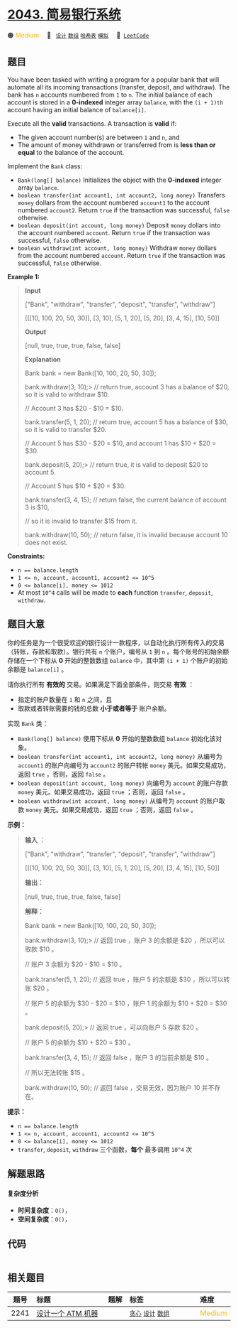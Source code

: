 # [2043. 简易银行系统](https://leetcode.com/problems/simple-bank-system)

🟠 <font color=#ffb800>Medium</font>&emsp; 🔖&ensp; [`设计`](/leetcode/outline/tag/design.md) [`数组`](/leetcode/outline/tag/array.md) [`哈希表`](/leetcode/outline/tag/hash-table.md) [`模拟`](/leetcode/outline/tag/simulation.md)&emsp; 🔗&ensp;[`LeetCode`](https://leetcode.com/problems/simple-bank-system)


## 题目

You have been tasked with writing a program for a popular bank that will
automate all its incoming transactions (transfer, deposit, and withdraw). The
bank has `n` accounts numbered from `1` to `n`. The initial balance of each
account is stored in a **0-indexed** integer array `balance`, with the `(i +
1)th` account having an initial balance of `balance[i]`.

Execute all the **valid** transactions. A transaction is **valid** if:

  * The given account number(s) are between `1` and `n`, and
  * The amount of money withdrawn or transferred from is **less than or equal** to the balance of the account.

Implement the `Bank` class:

  * `Bank(long[] balance)` Initializes the object with the **0-indexed** integer array `balance`.
  * `boolean transfer(int account1, int account2, long money)` Transfers `money` dollars from the account numbered `account1` to the account numbered `account2`. Return `true` if the transaction was successful, `false` otherwise.
  * `boolean deposit(int account, long money)` Deposit `money` dollars into the account numbered `account`. Return `true` if the transaction was successful, `false` otherwise.
  * `boolean withdraw(int account, long money)` Withdraw `money` dollars from the account numbered `account`. Return `true` if the transaction was successful, `false` otherwise.



**Example 1:**

> 
> 
> 
> 
> 
> **Input**
> 
> ["Bank", "withdraw", "transfer", "deposit", "transfer", "withdraw"]
> 
> [[[10, 100, 20, 50, 30]], [3, 10], [5, 1, 20], [5, 20], [3, 4, 15], [10, 50]]
> 
> **Output**
> 
> [null, true, true, true, false, false]
> 
> 
> 
> **Explanation**
> 
> Bank bank = new Bank([10, 100, 20, 50, 30]);
> 
> bank.withdraw(3, 10);> 
> // return true, account 3 has a balance of $20, so it is valid to withdraw $10.
> 
> > 
> > 
> > 
> > 
> > 
> > 
>  // Account 3 has $20 - $10 = $10.
> 
> bank.transfer(5, 1, 20); // return true, account 5 has a balance of $30, so it is valid to transfer $20.
> 
> > 
> > 
> > 
> > 
> > 
> > 
>  // Account 5 has $30 - $20 = $10, and account 1 has $10 + $20 = $30.
> 
> bank.deposit(5, 20);> 
>  // return true, it is valid to deposit $20 to account 5.
> 
> > 
> > 
> > 
> > 
> > 
> > 
>  // Account 5 has $10 + $20 = $30.
> 
> bank.transfer(3, 4, 15); // return false, the current balance of account 3 is $10,
> 
> > 
> > 
> > 
> > 
> > 
> > 
>  // so it is invalid to transfer $15 from it.
> 
> bank.withdraw(10, 50);   // return false, it is invalid because account 10 does not exist.

**Constraints:**

  * `n == balance.length`
  * `1 <= n, account, account1, account2 <= 10^5`
  * `0 <= balance[i], money <= 1012`
  * At most `10^4` calls will be made to **each** function `transfer`, `deposit`, `withdraw`.


## 题目大意

你的任务是为一个很受欢迎的银行设计一款程序，以自动化执行所有传入的交易（转账，存款和取款）。银行共有 `n` 个账户，编号从 `1` 到 `n`
。每个账号的初始余额存储在一个下标从 **0** 开始的整数数组 `balance` 中，其中第 `(i + 1)` 个账户的初始余额是
`balance[i]` 。

请你执行所有 **有效的** 交易。如果满足下面全部条件，则交易 **有效** ：

  * 指定的账户数量在 `1` 和 `n` 之间，且
  * 取款或者转账需要的钱的总数 **小于或者等于** 账户余额。

实现 `Bank` 类：

  * `Bank(long[] balance)` 使用下标从 **0** 开始的整数数组 `balance` 初始化该对象。
  * `boolean transfer(int account1, int account2, long money)` 从编号为 `account1` 的账户向编号为 `account2` 的账户转帐 `money` 美元。如果交易成功，返回 `true` ，否则，返回 `false` 。
  * `boolean deposit(int account, long money)` 向编号为 `account` 的账户存款 `money` 美元。如果交易成功，返回 `true` ；否则，返回 `false` 。
  * `boolean withdraw(int account, long money)` 从编号为 `account` 的账户取款 `money` 美元。如果交易成功，返回 `true` ；否则，返回 `false` 。



**示例：**

> 
> 
> 
> 
> 
> **输入** ：
> 
> ["Bank", "withdraw", "transfer", "deposit", "transfer", "withdraw"]
> 
> [[[10, 100, 20, 50, 30]], [3, 10], [5, 1, 20], [5, 20], [3, 4, 15], [10, 50]]
> 
> **输出：**
> 
> [null, true, true, true, false, false]
> 
> 
> 
> **解释：**
> 
> Bank bank = new Bank([10, 100, 20, 50, 30]);
> 
> bank.withdraw(3, 10);> 
> // 返回 true ，账户 3 的余额是 $20 ，所以可以取款 $10 。
> 
> > 
> > 
> > 
> > 
> > 
> > 
>  // 账户 3 余额为 $20 - $10 = $10 。
> 
> bank.transfer(5, 1, 20); // 返回 true ，账户 5 的余额是 $30 ，所以可以转账 $20 。
> 
> > 
> > 
> > 
> > 
> > 
> > 
>  // 账户 5 的余额为 $30 - $20 = $10 ，账户 1 的余额为 $10 + $20 = $30 。
> 
> bank.deposit(5, 20);> 
>  // 返回 true ，可以向账户 5 存款 $20 。
> 
> > 
> > 
> > 
> > 
> > 
> > 
>  // 账户 5 的余额为 $10 + $20 = $30 。
> 
> bank.transfer(3, 4, 15); // 返回 false ，账户 3 的当前余额是 $10 。
> 
> > 
> > 
> > 
> > 
> > 
> > 
>  // 所以无法转账 $15 。
> 
> bank.withdraw(10, 50);   // 返回 false ，交易无效，因为账户 10 并不存在。
> 
> 



**提示：**

  * `n == balance.length`
  * `1 <= n, account, account1, account2 <= 10^5`
  * `0 <= balance[i], money <= 1012`
  * `transfer`, `deposit`, `withdraw` 三个函数，**每个** 最多调用 `10^4` 次


## 解题思路

#### 复杂度分析

- **时间复杂度**：`O()`，
- **空间复杂度**：`O()`，

## 代码

```javascript

```

## 相关题目

| 题号 | 标题 | 题解 | 标签 | 难度 |
| :------: | :------ | :------: | :------ | :------ |
| 2241 | [设计一个 ATM 机器](https://leetcode.com/problems/design-an-atm-machine) |  |  [`贪心`](/leetcode/outline/tag/greedy.md) [`设计`](/leetcode/outline/tag/design.md) [`数组`](/leetcode/outline/tag/array.md) | <font color=#ffb800>Medium</font> |

<style>
.blue {
    background-color: #096dd9;
    padding: 0.25rem 0.5rem;
    margin: 0;
    font-size: 0.85em;
    border-radius: 3px;
    color: white;
    font-weight: 500;
}
table th:first-of-type { width: 10%; }
table th:nth-of-type(2) { width: 35%; }
table th:nth-of-type(3) { width: 10%; }
table th:nth-of-type(4) { width: 35%; }
table th:nth-of-type(5) { width: 10%; }
</style>
